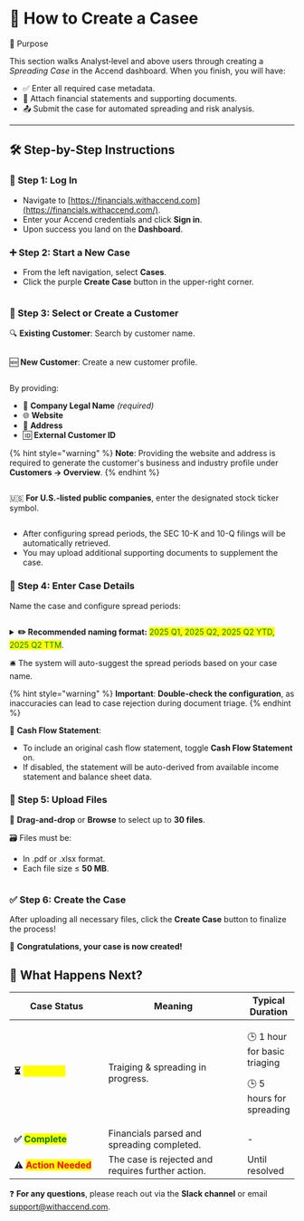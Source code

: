 # 🚀 How to Create a Casee

🎯 Purpose

This section walks Analyst‑level and above users through creating a _Spreading Case_ in the Accend dashboard. When you finish, you will have:

* ✅ Enter all required case metadata.
* 📂 Attach financial statements and supporting documents.
* 📤 Submit the case for automated spreading and risk analysis.

***

## 🛠 Step-by-Step Instructions <a href="#oz09988k0vvm" id="oz09988k0vvm"></a>

### 🔑 Step 1: Log In <a href="#r4dau1dzzlvh" id="r4dau1dzzlvh"></a>

* Navigate to [https://financials.withaccend.com](https://financials.withaccend.com/).
* Enter your Accend credentials and click **Sign in**.
* Upon success you land on the **Dashboard**.

### ➕ Step 2: Start a New Case <a href="#ob9apwtzm1jp" id="ob9apwtzm1jp"></a>

* From the left navigation, select **Cases**.
* Click the purple **Create Case** button in the upper-right corner.

<figure><img src="../../.gitbook/assets/Screenshot 2025-05-16 at 4.50.49 PM (1).png" alt=""><figcaption></figcaption></figure>

### 👤 Step 3: Select or Create a Customer <a href="#hfqtzpla1lgk" id="hfqtzpla1lgk"></a>

🔍 **Existing Customer**: Search by customer name.

<figure><img src="../../.gitbook/assets/Screenshot 2025-05-16 at 5.00.32 PM.png" alt=""><figcaption></figcaption></figure>

🆕 **New Customer**: Create a new customer profile.

<figure><img src="../../.gitbook/assets/Screenshot 2025-05-16 at 5.06.00 PM.png" alt=""><figcaption></figcaption></figure>

By providing:

* 📛 **Company Legal Name** _(required)_
* 🌐 **Website**
* 📍 **Address**
* 🆔 **External Customer ID**

{% hint style="warning" %}
**Note**: Providing the website and address is required to generate the customer's business and industry profile under **Customers → Overview**.
{% endhint %}

<figure><img src="../../.gitbook/assets/Screenshot 2025-05-16 at 5.20.04 PM.png" alt=""><figcaption></figcaption></figure>

🇺🇸 **For U.S.-listed public companies**, enter the designated stock ticker symbol.

<figure><img src="../../.gitbook/assets/Screenshot 2025-05-16 at 5.24.34 PM.png" alt=""><figcaption></figcaption></figure>

* After configuring spread periods, the SEC 10-K and 10-Q filings will be automatically retrieved.
* You may upload additional supporting documents to supplement the case.

### 📝 Step 4: Enter Case Details <a href="#id-3stlyy3fnn9f" id="id-3stlyy3fnn9f"></a>

Name the case and configure spread periods:

<figure><img src="../../.gitbook/assets/Screenshot 2025-05-16 at 5.32.14 PM.png" alt=""><figcaption></figcaption></figure>

<details>

<summary><strong>✏️ Recommended naming format:</strong> <mark style="color:green;">2025 Q1, 2025 Q2, 2025 Q2 YTD, 2025 Q2 TTM</mark>.</summary>

* **Name the period clearly:** e.g., <mark style="color:green;">FY 2025, 2025 Q1, 2024 Q4</mark>.
* **For YTD and TTM, clearly indicate the anchor date:** e.g., <mark style="color:green;">2025 Q2 YTD, 2025 Q2 TTM</mark>.
* **For Monthly, indicate the range:** e.g., <mark style="color:green;">01/2024 – 12/2025 Monthly</mark>.
* Separate multiple periods with commas <mark style="color:green;">(,)</mark>.

</details>

🛎 The system will auto-suggest the spread periods based on your case name.

{% hint style="warning" %}
**Important**: **Double-check the configuration**, as inaccuracies can lead to case rejection during document triage.
{% endhint %}

💸 **Cash Flow Statement**:

* To include an original cash flow statement, toggle **Cash Flow Statement** on.
* If disabled, the statement will be auto-derived from available income statement and balance sheet data.

### 📎 Step 5: Upload Files <a href="#ss9tdyxabv5s" id="ss9tdyxabv5s"></a>

📂 **Drag-and-drop** or **Browse** to select up to **30 files**.

🗃 Files must be:

* In .pdf or .xlsx format.
* Each file size ≤ **50 MB**.

<figure><img src="../../.gitbook/assets/Screenshot 2025-05-16 at 5.48.26 PM.png" alt=""><figcaption></figcaption></figure>

### ✅ Step 6: Create the Case <a href="#j74cb7tqr6zc" id="j74cb7tqr6zc"></a>

After uploading all necessary files, click the **Create Case** button to finalize the process!

🎉 **Congratulations, your case is now created!**

## 📌 What Happens Next? <a href="#qczj2sovts2j" id="qczj2sovts2j"></a>

<table><thead><tr><th width="178.5">Case Status</th><th width="283.7578125">Meaning</th><th>Typical Duration</th></tr></thead><tbody><tr><td><strong>⏳ </strong><mark style="color:yellow;"><strong>In Review</strong></mark></td><td>Traiging &#x26; spreading in progress.</td><td><p>🕒 1 hour for basic triaging</p><p>🕒 5 hours for spreading</p></td></tr><tr><td><strong>✅ </strong><mark style="color:green;"><strong>Complete</strong></mark></td><td>Financials parsed and spreading completed.</td><td>-</td></tr><tr><td><strong>⚠️ </strong><mark style="color:red;"><strong>Action Needed</strong></mark></td><td>The case is rejected and requires further action.</td><td>Until resolved</td></tr></tbody></table>

❓ **For any questions**, please reach out via the **Slack channel** or email [support@withaccend.com](mailto:support@withaccend.com).
